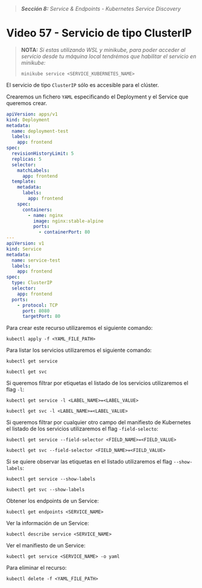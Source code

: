 > _**Sección 8:** Service & Endpoints - Kubernetes Service Discovery_

# Video 57 - Servicio de tipo ClusterIP

> **NOTA:** _Si estas utilizando WSL y minikube, para poder acceder al servicio desde tu máquina local tendrémos que habilitar el servicio en minikube:_
>
> ```shell
> minikube service <SERVICE_KUBERNETES_NAME>
> ```

El servicio de tipo `ClusterIP` sólo es accesible para el clúster.  

Crearemos un fichero `YAML` especificando el Deployment y el Service que queremos crear.

```yaml
apiVersion: apps/v1
kind: Deployment
metadata:
  name: deployment-test
  labels:
    app: frontend
spec:
  revisionHistoryLimit: 5
  replicas: 5
  selector:
    matchLabels:
      app: frontend
  template:
    metadata:
      labels:
        app: frontend
    spec:
      containers:
        - name: nginx
          image: nginx:stable-alpine
          ports:
            - containerPort: 80
---
apiVersion: v1
kind: Service
metadata:
  name: service-test
  labels:
    app: frontend
spec:
  type: ClusterIP
  selector:
    app: frontend
  ports:
    - protocol: TCP
      port: 8080
      targetPort: 80
```

Para crear este recurso utilizaremos el siguiente comando:

```shell
kubectl apply -f <YAML_FILE_PATH>
```

Para listar los servicios utilizaremos el siguiente comando:

```shell
kubectl get service
```

```shell
kubectl get svc
```

Si queremos filtrar por etiquetas el listado de los servicios utilizaremos el flag `-l`:

```shell
kubectl get service -l <LABEL_NAME>=<LABEL_VALUE>
```

```shell
kubectl get svc -l <LABEL_NAME>=<LABEL_VALUE>
```

Si queremos filtrar por cualquier otro campo del manifiesto de Kubernetes el listado de los servicios utilizaremos el flag `-field-selecto`:

```shell
kubectl get service --field-selector <FIELD_NAME>=<FIELD_VALUE>
```

```shell
kubectl get svc --field-selector <FIELD_NAME>=<FIELD_VALUE>
```

Si se quiere observar las etiquetas en el listado utilizaremos el flag `--show-labels`:

```shell
kubectl get service --show-labels
```

```shell
kubectl get svc --show-labels
```

Obtener los endpoints de un Service:

```shell
kubectl get endpoints <SERVICE_NAME>
```

Ver la información de un Service:

```shell
kubectl describe service <SERVICE_NAME>
```

Ver el manifiesto de un Service:

```shell
kubectl get service <SERVICE_NAME> -o yaml
```

Para eliminar el recurso:

```shell
kubectl delete -f <YAML_FILE_PATH>
```
